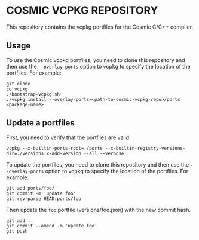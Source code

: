 # COSMIC VCPKG REPOSITORY

This repository contains the vcpkg portfiles for the Cosmic C/C++ compiler.

## Usage

To use the Cosmic vcpkg portfiles, you need to clone this repository and then use the `--overlay-ports` option to vcpkg to specify the location of the portfiles. For example:

```
git clone
cd vcpkg
./bootstrap-vcpkg.sh
./vcpkg install --overlay-ports=<path-to-cosmic-vcpkg-repo>/ports <package-name>
```

## Update a portfiles

First, you need to verify that the portfiles are valid. 
```
vcpkg --x-builtin-ports-root=./ports --x-builtin-registry-versions-dir=./versions x-add-version --all --verbose
```

To update the portfiles, you need to clone this repository and then use the `--overlay-ports` option to vcpkg to specify the location of the portfiles. For example:

```
git add ports/foo/
git commit -m 'update foo'
git rev-parse HEAD:ports/foo
```

Then update the `foo` portfile (versions/foo.json) with the new commit hash.

```
git add .
git commit --amend -m 'update foo'
git push
```